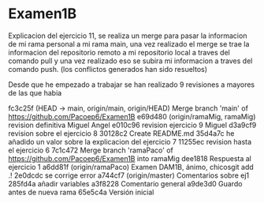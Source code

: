 # Examen1B
Explicacion del ejercicio 11, se realiza un merge para pasar la informacion de mi rama personal a mi rama main, una vez realizado el merge 
se trae la informacion del repositorio remoto a mi repositorio local a traves del comando pull y una vez realizado eso se 
subira mi informacion a traves del comando push. (los conflictos generados han sido resueltos)


Desde que he empezado a trabajar se han realizado 9 revisiones a mayores de las que habia

fc3c25f (HEAD -> main, origin/main, origin/HEAD) Merge branch 'main' of https://github.com/Pacoep6/Examen1B
e69d480 (origin/ramaMig, ramaMig) revision definitiva Miguel Angel
e010c96 revision ejercicio 9 Miguel
d3a9cf9 revision sobre el ejercicio 8
30128c2 Create README.md
35d4a7c he añadido un valor sobre la explicacion del ejercicio 7
11255ec revision hasta el ejercicio 6
7c1c472 Merge branch 'ramaPaco' of https://github.com/Pacoep6/Examen1B into ramaMig
dee1818 Respuesta al ejercicio 1
a6dd81f (origin/ramaPaco) Examen DAM1B, ánimo, chicosgit add .!
2e0dcdc se corrige error
a744cf7 (origin/master) Comentarios sobre ej1
285fd4a añadir variables
a3f8228 Comentario general
a9de3d0 Guardo antes de nueva rama
65e5c4a Versión inicial
